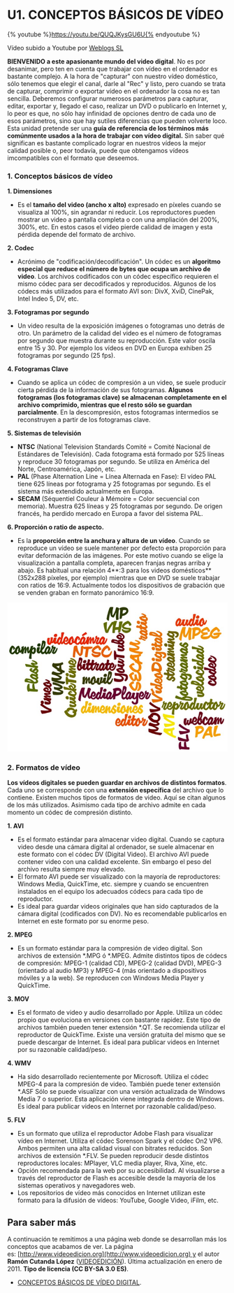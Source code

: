 # U1. CONCEPTOS BÁSICOS DE VÍDEO

{% youtube %}https://youtu.be/QUQJKysGU6U{% endyoutube %}

Vídeo subido a Youtube por [Weblogs SL](http://www.weblogssl.com/)

**BIENVENIDO a este apasionante mundo del video digital**. No es por desanimar, pero ten en cuenta que trabajar con vídeo en el ordenador es bastante complejo. A la hora de "capturar" con nuestro vídeo doméstico, sólo tenemos que elegir el canal, darle al "Rec" y listo, pero cuando se trata de capturar, comprimir o exportar vídeo en el ordenador la cosa no es tan sencilla. Deberemos configurar numerosos parámetros para capturar, editar, exportar y, llegado el caso, realizar un DVD o publicarlo en Internet y, lo peor es que, no sólo hay infinidad de opciones dentro de cada uno de esos parámetros, sino que hay sutiles diferencias que pueden volverte loco.  
Esta unidad pretende ser una **guía de referencia de los términos más comúnmente usados a la hora de trabajar con vídeo digital.** Sin saber qué significan es bastante complicado lograr en nuestros vídeos la mejor calidad posible o, peor todavía, puede que obtengamos vídeos imcompatibles con el formato que deseemos.

### 1\. Conceptos básicos de vídeo

**1\. Dimensiones**

*   Es el **tamaño del video (ancho x alto)** expresado en píxeles cuando se visualiza al 100%, sin agrandar ni reducir. Los reproductores pueden mostrar un video a pantalla completa o con una ampliación del 200%, 300%, etc. En estos casos el video pierde calidad de imagen y esta pérdida depende del formato de archivo.

**2\. Codec**

*   Acrónimo de "codificación/decodificación". Un códec es un **algoritmo especial que reduce el número de bytes que ocupa un archivo de video**. Los archivos codificados con un códec específico requieren el mismo códec para ser decodificados y reproducidos. Algunos de los códecs más utilizados para el formato AVI son: DivX, XviD, CinePak, Intel Indeo 5, DV, etc.

**3\. Fotogramas por segundo**

*   Un video resulta de la exposición imágenes o fotogramas uno detrás de otro. Un parámetro de la calidad del video es el número de fotogramas por segundo que muestra durante su reproducción. Este valor oscila entre 15 y 30. Por ejemplo los vídeos en DVD en Europa exhiben 25 fotogramas por segundo (25 fps).

**4\. Fotogramas Clave**

*   Cuando se aplica un códec de compresión a un video, se suele producir cierta pérdida de la información de sus fotogramas. **Algunos fotogramas (los fotogramas clave) se almacenan completamente en el archivo comprimido, mientras que el resto sólo se guardan parcialmente**. En la descompresión, estos fotogramas intermedios se reconstruyen a partir de los fotogramas clave.

**5\. Sistemas de televisión**

*   **NTSC** (National Television Standards Comité = Comité Nacional de Estándares de Televisión). Cada fotograma está formado por 525 líneas y reproduce 30 fotogramas por segundo. Se utiliza en América del Norte, Centroamérica, Japón, etc.
*   **PAL** (Phase Alternation Line = Línea Alternada en Fase): El vídeo PAL tiene 625 líneas por fotograma y 25 fotogramas por segundo. Es el sistema más extendido actualmente en Europa.
*   **SECAM** (Séquentiel Couleur à Mémoire = Color secuencial con memoria). Muestra 625 líneas y 25 fotogramas por segundo. De origen francés, ha perdido mercado en Europa a favor del sistema PAL.

**6\. Proporción o ratio de aspecto.**

*   Es la **proporción entre la anchura y altura de un vídeo**. Cuando se reproduce un vídeo se suele mantener por defecto esta proporción para evitar deformación de las imágenes. Por este motivo cuando se elige la visualización a pantalla completa, aparecen franjas negras arriba y abajo. Es habitual una relación 4**:3 para los videos domésticos** (352x288 píxeles, por ejemplo) mientras que en DVD se suele trabajar con ratios de 16:9. Actualmente todos los dispositivos de grabación que se venden graban en formato panorámico 16:9.


![](img/nubes.jpg)


### 2\. Formatos de vídeo

**Los vídeos digitales se pueden guardar en archivos de distintos formatos**. Cada uno se corresponde con una **extensión específica** del archivo que lo contiene. Existen muchos tipos de formatos de video. Aquí se citan algunos de los más utilizados. Asimismo cada tipo de archivo admite en cada momento un códec de compresión distinto.

**1\. AVI**

*   Es el formato estándar para almacenar video digital. Cuando se captura video desde una cámara digital al ordenador, se suele almacenar en este formato con el códec DV (Digital Video). El archivo AVI puede contener video con una calidad excelente. Sin embargo el peso del archivo resulta siempre muy elevado.
*   El formato AVI puede ser visualizado con la mayoría de reproductores: Windows Media, QuickTime, etc. siempre y cuando se encuentren instalados en el equipo los adecuados códecs para cada tipo de reproductor.
*   Es ideal para guardar videos originales que han sido capturados de la cámara digital (codificados con DV). No es recomendable publicarlos en Internet en este formato por su enorme peso.

**2\. MPEG**

*   Es un formato estándar para la compresión de video digital. Son archivos de extensión *.MPG ó *.MPEG. Admite distintos tipos de códecs de compresión: MPEG-1 (calidad CD), MPEG-2 (calidad DVD), MPEG-3 (orientado al audio MP3) y MPEG-4 (más orientado a dispositivos móviles y a la web). Se reproducen con Windows Media Player y QuickTime.

**3\. MOV**

*   Es el formato de video y audio desarrollado por Apple. Utiliza un códec propio que evoluciona en versiones con bastante rapidez. Este tipo de archivos también pueden tener extensión *.QT. Se recomienda utilizar el reproductor de QuickTime. Existe una versión gratuita del mismo que se puede descargar de Internet. Es ideal para publicar videos en Internet por su razonable calidad/peso.

**4\. WMV**

*   Ha sido desarrollado recientemente por Microsoft. Utiliza el códec MPEG-4 para la compresión de video. También puede tener extensión *.ASF Sólo se puede visualizar con una versión actualizada de Windows Media 7 o superior. Esta aplicación viene integrada dentro de Windows. Es ideal para publicar videos en Internet por razonable calidad/peso.

**5\. FLV**

*   Es un formato que utiliza el reproductor Adobe Flash para visualizar vídeo en Internet. Utiliza el códec Sorenson Spark y el códec On2 VP6. Ambos permiten una alta calidad visual con bitrates reducidos. Son archivos de extensión *.FLV. Se pueden reproducir desde distintos reproductores locales: MPlayer, VLC media player, Riva, Xine, etc.
*   Opción recomendada para la web por su accesibilidad. Al visualizarse a través del reproductor de Flash es accesible desde la mayoría de los sistemas operativos y navegadores web.
*   Los repositorios de vídeo más conocidos en Internet utilizan este formato para la difusión de vídeos: YouTube, Google Video, iFilm, etc. 

## Para saber más

A continuación te remitimos a una página web donde se desarrollan más los conceptos que acabamos de ver. La página es: [http://www.videoedicion.org](http://www.videoedicion.org) y el autor **Ramón Cutanda López** ([VIDEOEDICIÓN](http://www.videoedicion.org/foro/index.php?action=profile;u=43439)). Última actualización en enero de 2011. **Tipo de licencia (CC BY-SA 3.0 ES)**.

*   [CONCEPTOS BÁSICOS DE VÍDEO DIGITAL](http://www.videoedicion.org/documentacion/article/conceptos-basicos-de-video-digital).

